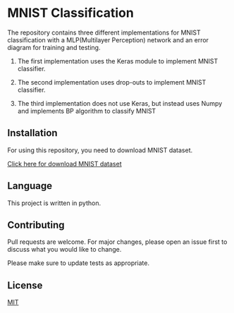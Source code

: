 # MNIST Classification

The repository contains three different implementations for MNIST classification with a MLP(Multilayer Perception) network and an error diagram for training and testing.

1) The first implementation uses the Keras module to implement MNIST classifier.

2) The second implementation uses drop-outs to implement MNIST classifier.

3. The third implementation does not use Keras, but instead uses Numpy and implements BP algorithm to classify MNIST 

## Installation

For using this repository, you need to download MNIST dataset.

[Click here for download MNIST dataset](http://yann.lecun.com/exdb/mnist/)
 

## Language 
This project is written in python.

## Contributing
Pull requests are welcome. For major changes, please open an issue first to discuss what you would like to change.

Please make sure to update tests as appropriate.

## License
[MIT](https://choosealicense.com/licenses/mit/)
